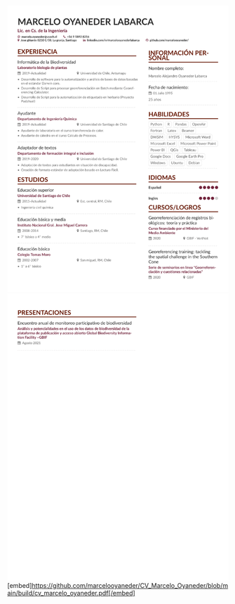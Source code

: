 ![](https://raw.githubusercontent.com/marcelooyaneder/CV_Marcelo_Oyaneder/main/image/cv_marcelo_oyaneder-1.png)
![](https://raw.githubusercontent.com/marcelooyaneder/CV_Marcelo_Oyaneder/main/image/cv_marcelo_oyaneder-2.png)
[embed]https://github.com/marcelooyaneder/CV_Marcelo_Oyaneder/blob/main/build/cv_marcelo_oyaneder.pdf[/embed]